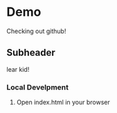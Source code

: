 # Demo

Checking out github!

## Subheader

lear kid!

### Local Develpment

1. Open index.html in your browser